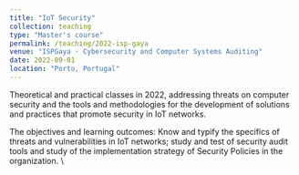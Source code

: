 ```yaml
---
title: "IoT Security"
collection: teaching
type: "Master's course"
permalink: /teaching/2022-isp-gaya
venue: "ISPGaya - Cybersecurity and Computer Systems Auditing"
date: 2022-09-01
location: "Porto, Portugal"
---
```


Theoretical and practical classes in 2022, addressing threats on computer security and the tools and methodologies for the development of solutions and practices that promote security in IoT networks.

The objectives and learning outcomes: Know and typify the specifics of threats and vulnerabilities in IoT networks; study and test of security audit tools and study of the implementation strategy of Security Policies in the organization.
\\